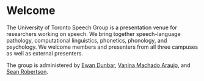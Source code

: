 # Welcome

The University of Toronto Speech Group is a presentation venue for researchers
working on speech. We bring together speech-language pathology, computational
linguistics, phonetics, phonology, and psychology. We welcome members and
presenters from all three campuses as well as external presenters.

The group is administered by [Ewan
Dunbar](http://individual.utoronto.ca/ewan_dunbar/), [Vanina Machado
Araujo](https://www.spanport.utoronto.ca/people/directories/graduate-students/vanina-machado),
and [Sean Robertson](https://www.cs.toronto.edu/~sdrobert).
